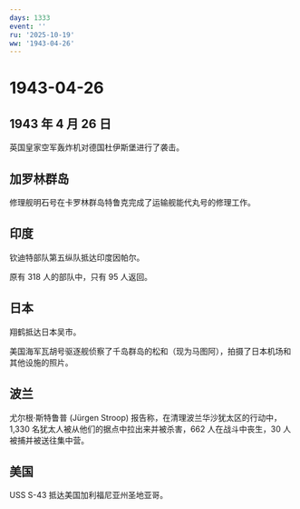 ```yaml
---
days: 1333
event: ''
ru: '2025-10-19'
ww: '1943-04-26'
---
```


# 1943-04-26

## 1943 年 4 月 26 日

英国皇家空军轰炸机对德国杜伊斯堡进行了袭击。

## 加罗林群岛

修理舰明石号在卡罗林群岛特鲁克完成了运输舰能代丸号的修理工作。

## 印度

钦迪特部队第五纵队抵达印度因帕尔。

原有 318 人的部队中，只有 95 人返回。

## 日本

翔鹤抵达日本吴市。

美国海军瓦胡号驱逐舰侦察了千岛群岛的松和（现为马图阿），拍摄了日本机场和其他设施的照片。

## 波兰

尤尔根·斯特鲁普 (Jürgen Stroop)
报告称，在清理波兰华沙犹太区的行动中，1,330
名犹太人被从他们的据点中拉出来并被杀害，662 人在战斗中丧生，30
人被捕并被送往集中营。

## 美国

USS S-43 抵达美国加利福尼亚州圣地亚哥。